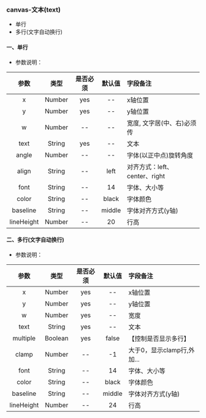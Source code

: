 ### canvas-文本(text)
+ 单行
+ 多行(文字自动换行)

#### 一、单行

+ 参数说明： 

| 参数 | 类型 | 是否必须 | 默认值 | 字段备注 |
| :----: | :----: | :----: | :----: | :---- |
| x | Number | yes | -- | x轴位置 |
| y | Number | yes | -- | y轴位置 |
| w | Number | -- | -- | 宽度, 文字居(中、右)必须传 |
| text | String | yes | -- | 文本 |
| angle | Number | -- | -- | 字体(以正中点)旋转角度 |
| align | String | -- | left | 对齐方式：left、center、right |
| font | String | -- | 14 | 字体、大小等 |
| color | String | -- | black | 字体颜色 |
| baseline | String | -- | middle | 字体对齐方式(y轴) |
| lineHeight | Number | -- | 20 | 行高 |

#### 二、多行(文字自动换行)

+ 参数说明： 

| 参数 | 类型 | 是否必须 | 默认值 | 字段备注 |
| :----: | :----: | :----: | :----: | :---- |
| x | Number | yes | -- | x轴位置 |
| y | Number | yes | -- | y轴位置 |
| w | Number | yes | -- | 宽度 |
| text | String | yes | -- | 文本 |
| multiple | Boolean | yes | false | 【控制是否显示多行】 |
| clamp | Number | -- | -1 | 大于0，显示clamp行,外加... |
| font | String | -- | 14 | 字体、大小等 |
| color | String | -- | black | 字体颜色 |
| baseline | String | -- | middle | 字体对齐方式(y轴) |
| lineHeight | Number | -- | 24 | 行高 |
